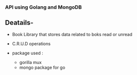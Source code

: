 ### API using Golang and MongoDB

## Deatails-
 - Book Library that stores data related to boks read or unread
 - C.R.U.D operations
 - package used : 
      
      
      - gorilla mux
      - mongo package for go
